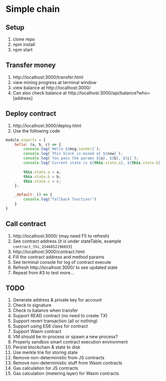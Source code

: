 # Simple chain

## Setup
1. clone repo
2. npm install
3. npm start

## Transfer money
1. http://localhost:3000/transfer.html
2. view mining progress at terminal window
3. view balance at http://localhost:3000/
4. Can also check balance at http://localhost:3000/api/balance?who=[address]

## Deploy contract
1. http://localhost:3000/deploy.html
2. Use the following code
```js
module.exports = {
    hello: (a, b, c) => {
        console.log(`Hello ${msg.sender}`);
        console.log(`This block is mined at ${now}`);
        console.log(`You pass the params ${a}, ${b}, ${c}`);
        console.log(`Current state is ${this.state.a}, ${this.state.b}, ${this.state.c}`);
        
        this.state.a = a;
        this.state.b = b;
        this.state.c = c;
    },

    _default: () => {
        console.log("fallback function!")
    }
}
```

## Call contract
1. http://localhost:3000/ (may need F5 to refresh)
2. See contract address (it is under stateTable, example `contract_thi_1546852296655`)
3. http://localhost:3000/contract.html
4. Fill the contract address and method params
5. See terminal console for log of contract execute
6. Refresh http://localhost:3000/ to see updated state
7. Repeat from #3 to test more...

## TODO
1. Generate address & private key for account
2. Check tx signature
3. Check tx balance when transfer
4. Support READ contract (no need to create TX)
5. Support revert transaction (all or nothing)
6. Support using ES6 class for contract
7. Support Wasm contract
8. VM should be in-process or spawn a new process?
9. Properly sandbox smart contract execution environment
10. Persist blockchain & state to disk
11. Use merkle trie for storing state
12. Remove non-deterministic from JS contracts
13. Remove non-deterministic stuff from Wasm contracts
14. Gas calculation for JS contracts
15. Gas calculation (metering layer) for Wasm contracts
